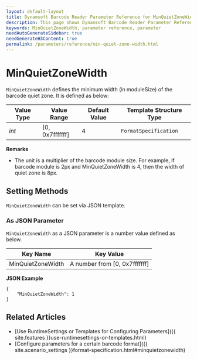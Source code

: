 ```yaml
---
layout: default-layout
title: Dynamsoft Barcode Reader Parameter Reference for MinQuietZoneWidth
description: This page shows Dynamsoft Barcode Reader Parameter Reference for MinQuietZoneWidth.
keywords: MinQuietZoneWidth, parameter reference, parameter
needAutoGenerateSidebar: true
needGenerateH3Content: true
permalink: /parameters/reference/min-quiet-zone-width.html
---
```



# MinQuietZoneWidth 

`MinQuietZoneWidth` defines the minimum width (in moduleSize) of the barcode quiet zone. It is defined as below:

| Value Type | Value Range | Default Value | Template Structure Type |
| ---------- | ----------- | ------------- | ----------------------- |
| *int* | [0, 0x7fffffff] | 4 | `FormatSpecification` |


**Remarks**  
- The unit is a multiplier of the barcode module size. For example, if barcode module is 2px and MinQuietZoneWidth is 4, then the width of quiet zone is 8px.

    
## Setting Methods
`MinQuietZoneWidth` can be set via JSON template.

### As JSON Parameter
`MinQuietZoneWidth` as a JSON parameter is a number value defined as below.   

| Key Name | Key Value |
| -------- | --------- |
| MinQuietZoneWidth | A number from [0, 0x7fffffff] |


**JSON Example**   
```
{
    "MinQuietZoneWidth": 1
}
```


<!--
## Impacts on Performance
### Speed
`MinQuietZoneWidth` has no influence on the Speed.

### Read Rate
Setting `MinQuietZoneWidth` to a appropriate number for barcodes with narrow quiet zone may improve the Read Rate.

### Accuracy
`MinQuietZoneWidth` has no influence on the Accuracy.

-->
## Related Articles
- [Use RuntimeSettings or Templates for Configuring Parameters]({{ site.features }}use-runtimesettings-or-templates.html)
- [Configure parameters for a certain barcode format]({{ site.scenario_settings }}format-specification.html#minquietzonewidth)
